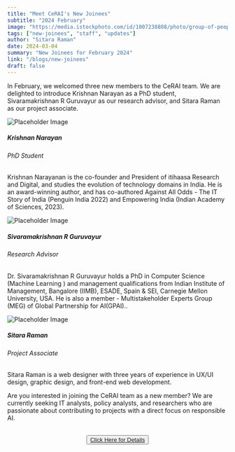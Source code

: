 ```yaml
---
title: "Meet CeRAI's New Joinees"
subtitle: "2024 February" 
image: "https://media.istockphoto.com/id/1007238808/photo/group-of-people-holding-the-welcome-aboard-written-speech-bubble.jpg?s=612x612&w=0&k=20&c=SqzcfJPAdojlwnvixCO-rLRpONG0sqSMA_zjGAYMQyU="
tags: ["new-joinees", "staff", "updates"]
author: "Sitara Raman"
date: 2024-03-04
summary: "New Joinees for February 2024"
link: "/blogs/new-joinees"
draft: false
---
```

<style>
  .people {
  width: 33%;
  display: inline-block;
  text-align: center;
  margin-bottom: 2.5rem;
}

  </style>

In February, we welcomed three new members to the CeRAI team. We are delighted to introduce Krishnan Narayan as a PhD student, Sivaramakrishnan R Guruvayur as our research advisor, and Sitara Raman as our project associate.
    <div class="row mt-5">
      <div class="col-md-4">
        <div class="card">
          <img src="https://itihaasa.com/public/images/KrishnanNarayanan.jpg" class="card-img-top" alt="Placeholder Image">
          <div class="card-body">
            <h5 class="card-title">Krishnan Narayan</h5>
            <h6 class="card-subtitle mb-2 text-muted">PhD Student</h6>
            <p class="card-text">Krishnan Narayanan is the co-founder and President of itihaasa Research and Digital, and studies the evolution of technology domains in India. He is an award-winning author, and has co-authored Against All Odds - The IT Story of India (Penguin India 2022) and Empowering India (Indian Academy of Sciences, 2023).</p>
          </div>
        </div>
      </div>
      <div class="col-md-4">
        <div class="card">
          <img src="/images/people/researchers/0.jpg" class="card-img-top" alt="Placeholder Image">
          <div class="card-body">
            <h5 class="card-title">Sivaramakrishnan R Guruvayur</h5>
            <h6 class="card-subtitle mb-2 text-muted">Research Advisor</h6>
            <p class="card-text">Dr. Sivaramakrishnan R Guruvayur holds a PhD in Computer Science (Machine Learning ) and management qualifications from Indian Institute of Management, Bangalore (IIMB), ESADE, Spain & SEI, Carnegie Mellon University, USA. He is also a member - Multistakeholder Experts Group (MEG) of Global Partnership for AI(GPAI)..</p>
          </div>
        </div>
      </div>
      <div class="col-md-4">
        <div class="card">
          <img src="/images/people/staff/profile.jpg" class="card-img-top" alt="Placeholder Image">
          <div class="card-body">
            <h5 class="card-title">Sitara Raman</h5>
            <h6 class="card-subtitle mb-2 text-muted">Project Associate</h6>
            <p class="card-text">Sitara Raman is a web designer with three years of experience in UX/UI design, graphic design, and front-end web development.</p>
          </div>
        </div>
      </div>
    </div>
  </div>

Are you interested in joining the CeRAI team as a new member? We are currently seeking IT analysts, policy analysts, and researchers who are passionate about contributing to projects with a direct focus on responsible AI. 
<br></br>
 <div class="button-box" style="text-align:center;">
        <button class="link-button">
            <a class="button_text" href="/news/hiring-2024/" target="_blank">Click Here for Details</a>
        </button>
    </div>
</div>